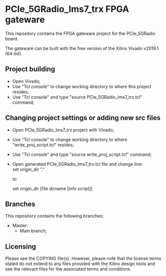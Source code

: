 # PCIe_5GRadio_lms7_trx FPGA gateware

This repository contains the FPGA gateware project for the PCIe_5GRadio board.

The gateware can be built with the free version of the Xilinx Vivado v2019.1 (64-bit).

## Project building

* Open Vivado;
* Use "Tcl console" to change working directory to where this project resides;
* Use "Tcl console" and type "source PCIe_5GRadio_lms7_trx.tcl" command;

## Changing project settings or adding new src files

* Open PCIe_5GRadio_lms7_trx project with Vivado;
* Use "Tcl console" to change working directory to where "write_proj_script.tcl" resides;
* Use "Tcl console" and type "source write_proj_script.tcl" command;
* Open generated PCIe_5GRadio_lms7_trx.tcl file and change line:  
    set origin_dir "."
    
    to
    
    set origin_dir [file dirname [info script]]

## Branches

This repository contains the following branches:

* Master:
  * Main branch;

  
## Licensing

Please see the COPYING file(s). However, please note that the license terms stated do not extend to any files provided with the Xilinx design tools and see the relevant files for the associated terms and conditions.
